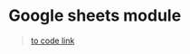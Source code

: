 # Google sheets module
> [to code link](https://github.com/alexeiveselov92/tools/blob/main/google_sheets.py)
